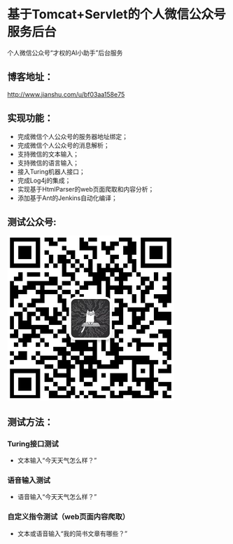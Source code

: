 # 基于Tomcat+Servlet的个人微信公众号服务后台
个人微信公众号“才权的AI小助手”后台服务

## 博客地址：
<http://www.jianshu.com/u/bf03aa158e75>

## 实现功能：
* 完成微信个人公众号的服务器地址绑定；
* 完成微信个人公众号的消息解析；
* 支持微信的文本输入；
* 支持微信的语言输入；
* 接入Turing机器人接口；
* 完成Log4j的集成；
* 实现基于HtmlParser的web页面爬取和内容分析；
* 添加基于Ant的Jenkins自动化编译；

## 测试公众号:
![](./assets/MyAI_Wechat_QRC.PNG)

## 测试方法：

### Turing接口测试
* 文本输入“今天天气怎么样？”

### 语音输入测试
* 语音输入“今天天气怎么样？”

### 自定义指令测试（web页面内容爬取）
* 文本或语音输入“我的简书文章有哪些？”
